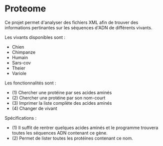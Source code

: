 # Proteome

Ce projet permet d'analyser des fichiers XML afin de trouver des informations pertinantes sur les séquences d'ADN de différents vivants.

Les vivants disponibles sont :

- Chien
- Chimpanze
- Humain
- Sars-cov
- Theier
- Variole

Les fonctionnalités sont :

- (1) Chercher une protéine par ses acides aminés
- (2) Chercher une protéine par son nom-court
- (3) Imprimer la liste complète des acides aminés
- (4) Changer de vivant

Spécifications :

- (1) Il suffit de rentrer quelques acides aminés et le programme trouvera toutes les séquences ADN contenant ce gène. 
- (2) Permet de lister toutes les protéines contenant ce nom.

